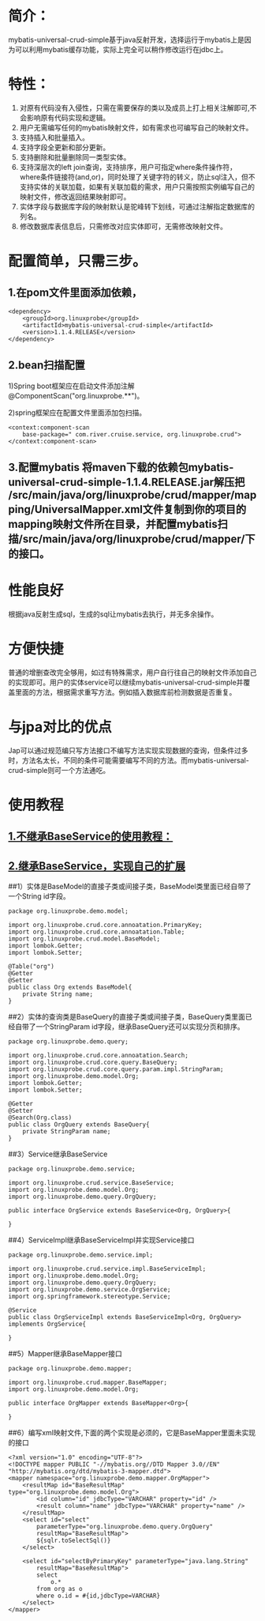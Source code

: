 
简介：
==
mybatis-universal-crud-simple基于java反射开发，选择运行于mybatis上是因为可以利用mybatis缓存功能，实际上完全可以稍作修改运行在jdbc上。


特性：
===
1.	对原有代码没有入侵性，只需在需要保存的类以及成员上打上相关注解即可,不会影响原有代码实现和逻辑。
2.	用户无需编写任何的mybatis映射文件，如有需求也可编写自己的映射文件。
3.	支持插入和批量插入。
4.	支持字段全更新和部分更新。
5.	支持删除和批量删除同一类型实体。
6.	支持深层次的left join查询，支持排序，用户可指定where条件操作符，where条件链接符(and,or)，同时处理了关键字符的转义，防止sql注入，但不支持实体的关联加载，如果有关联加载的需求，用户只需按照实例编写自己的映射文件，修改返回结果映射即可。
7.	实体字段与数据库字段的映射默认是驼峰转下划线，可通过注解指定数据库的列名。
8.	修改数据库表信息后，只需修改对应实体即可，无需修改映射文件。


配置简单，只需三步。
===
1.在pom文件里面添加依赖，
---
```
<dependency>
	<groupId>org.linuxprobe</groupId>
	<artifactId>mybatis-universal-crud-simple</artifactId>
	<version>1.1.4.RELEASE</version>
</dependency>
```
2.bean扫描配置
---
1)Spring boot框架应在启动文件添加注解@ComponentScan("org.linuxprobe.**")。

2)spring框架应在配置文件里面添加包扫描。
```
<context:component-scan
	base-package=" com.river.cruise.service, org.linuxprobe.crud">
</context:component-scan>
```

3.配置mybatis
将maven下载的依赖包mybatis-universal-crud-simple-1.1.4.RELEASE.jar解压把
/src/main/java/org/linuxprobe/crud/mapper/mapping/UniversalMapper.xml文件复制到你的项目的mapping映射文件所在目录，并配置mybatis扫描/src/main/java/org/linuxprobe/crud/mapper/下的接口。
---

性能良好
===
根据java反射生成sql，生成的sql让mybatis去执行，并无多余操作。

方便快捷
===
普通的增删查改完全够用，如过有特殊需求，用户自行往自己的映射文件添加自己的实现即可。用户的实体service可以继续mybatis-universal-crud-simple并覆盖里面的方法，根据需求重写方法。例如插入数据库前检测数据是否重复。

与jpa对比的优点
===
Jap可以通过规范编只写方法接口不编写方法实现实现数据的查询，但条件过多时，方法名太长，不同的条件可能需要编写不同的方法。而mybatis-universal-crud-simple则可一个方法通吃。

使用教程
===

[1.不继承BaseService的使用教程：](https://github.com/linuxprobe-org/crud-demo/blob/master/src/test/java/org/linuxprobe/demo/ApplicationTests.java)
---

[2.继承BaseService，实现自己的扩展](https://github.com/linuxprobe-org/crud-demo)
---

##1）实体是BaseModel的直接子类或间接子类，BaseModel类里面已经自带了一个String id字段。
```
package org.linuxprobe.demo.model;

import org.linuxprobe.crud.core.annoatation.PrimaryKey;
import org.linuxprobe.crud.core.annoatation.Table;
import org.linuxprobe.crud.model.BaseModel;
import lombok.Getter;
import lombok.Setter;

@Table("org")
@Getter
@Setter
public class Org extends BaseModel{
	private String name;
}
```

##2）实体的查询类是BaseQuery的直接子类或间接子类，BaseQuery类里面已经自带了一个StringParam id字段，继承BaseQuery还可以实现分页和排序。
```
package org.linuxprobe.demo.query;

import org.linuxprobe.crud.core.annoatation.Search;
import org.linuxprobe.crud.core.query.BaseQuery;
import org.linuxprobe.crud.core.query.param.impl.StringParam;
import org.linuxprobe.demo.model.Org;
import lombok.Getter;
import lombok.Setter;

@Getter
@Setter
@Search(Org.class)
public class OrgQuery extends BaseQuery{
	private StringParam name;
}
```

##3）Service继承BaseService
```
package org.linuxprobe.demo.service;

import org.linuxprobe.crud.service.BaseService;
import org.linuxprobe.demo.model.Org;
import org.linuxprobe.demo.query.OrgQuery;

public interface OrgService extends BaseService<Org, OrgQuery>{

}
```

##4）ServiceImpl继承BaseServiceImpl并实现Service接口

```
package org.linuxprobe.demo.service.impl;

import org.linuxprobe.crud.service.impl.BaseServiceImpl;
import org.linuxprobe.demo.model.Org;
import org.linuxprobe.demo.query.OrgQuery;
import org.linuxprobe.demo.service.OrgService;
import org.springframework.stereotype.Service;

@Service
public class OrgServiceImpl extends BaseServiceImpl<Org, OrgQuery> implements OrgService{

}
```

##5）Mapper继承BaseMapper接口
```
package org.linuxprobe.demo.mapper;

import org.linuxprobe.crud.mapper.BaseMapper;
import org.linuxprobe.demo.model.Org;

public interface OrgMapper extends BaseMapper<Org>{

}
```

##6）编写xml映射文件,下面的两个实现是必须的，它是BaseMapper里面未实现的接口
```
<?xml version="1.0" encoding="UTF-8"?>
<!DOCTYPE mapper PUBLIC "-//mybatis.org//DTD Mapper 3.0//EN" "http://mybatis.org/dtd/mybatis-3-mapper.dtd">
<mapper namespace="org.linuxprobe.demo.mapper.OrgMapper">
	<resultMap id="BaseResultMap" type="org.linuxprobe.demo.model.Org">
		<id column="id" jdbcType="VARCHAR" property="id" />
		<result column="name" jdbcType="VARCHAR" property="name" />
	</resultMap>
	<select id="select"
		parameterType="org.linuxprobe.demo.query.OrgQuery"
		resultMap="BaseResultMap">
		${sqlr.toSelectSql()}
	</select>

	<select id="selectByPrimaryKey" parameterType="java.lang.String"
		resultMap="BaseResultMap">
		select
			o.*
		from org as o
		where o.id = #{id,jdbcType=VARCHAR}
	</select>
</mapper>
```
